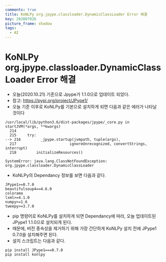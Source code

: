 ```yaml
---
comments: true
title: KoNLPy org.jpype.classloader.DynamicClassLoader Error 해결
key: 202007026
picture_frame: shadow
tags:
  - AI
---
```


# KoNLPy org.jpype.classloader.DynamicClassLoader Error 해결
  - 오늘(2020.10.21) 기준으로 Jpype가 1.1.0으로 업데이트 되었다.
  - 참고: https://pypi.org/project/JPype1/
  - 오늘 기준 이후로 KoNLPy를 기본으로 설치하게 되면 다음과 같은 에러가 나타날 것이다
  ```
  /usr/local/lib/python3.6/dist-packages/jpype/_core.py in startJVM(*args, **kwargs)
    214 
    215     try:
--> 216         _jpype.startup(jvmpath, tuple(args),
    217                        ignoreUnrecognized, convertStrings, interrupt)
    218         initializeResources()

  SystemError: java.lang.ClassNotFoundException: org.jpype.classloader.DynamicClassLoader
  ```
  - KoNLPy의 Dependancy 정보를 보면 다음과 같다.
  ```
  JPype1>=0.7.0
  beautifulsoup4==4.6.0
  colorama
  lxml>=4.1.0
  numpy>=1.6
  tweepy>=3.7.0
  ```

  - pip 명령어로 KoNLPy를 설치하게 되면 Dependancy에 따라, 오늘 업데이트된 JPype1 1.1.0으로 설치되게 된다.
  - 때문에, 버전 종속성을 제거하기 위해 가장 간단하게 KoNLPy 설치 전에 JPype1 0.7.0을 설치해주면 된다.
  - 설치 스크립트는 다음과 같다.
  ```
  pip install JPype1===0.7.0
  pip install konlpy
  ```